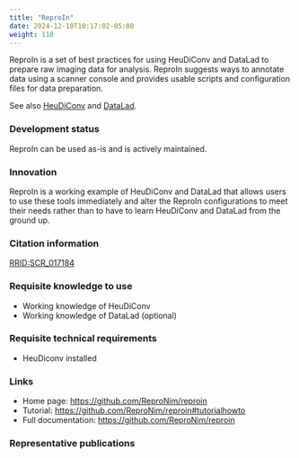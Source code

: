 ```yaml
---
title: "ReproIn"
date: 2024-12-10T10:17:02-05:00
weight: 110
---
```


ReproIn is a set of best practices for using HeuDiConv and DataLad to prepare raw imaging data for analysis.  ReproIn suggests ways to annotate data using a scanner console and provides usable scripts and configuration files for data preparation.

See also [HeuDiConv](../heudiconv/index.html) and [DataLad](../datalad/index.html).

### Development status

ReproIn can be used as-is and is actively maintained.

### Innovation

ReproIn is a working example of HeuDiConv and DataLad that allows users to use these tools immediately and alter the ReproIn configurations to meet their needs rather than to have to learn HeuDiConv and DataLad from the ground up.

### Citation information

[RRID:SCR_017184](https://scicrunch.org/resolver/RRID:SCR_017184)

### Requisite knowledge to use

- Working knowledge of HeuDiConv
- Working knowledge of DataLad (optional)

### Requisite technical requirements

- HeuDiconv installed

### Links

- Home page: https://github.com/ReproNim/reproin
- Tutorial: https://github.com/ReproNim/reproin#tutorialhowto
- Full documentation: https://github.com/ReproNim/reproin

### Representative publications
